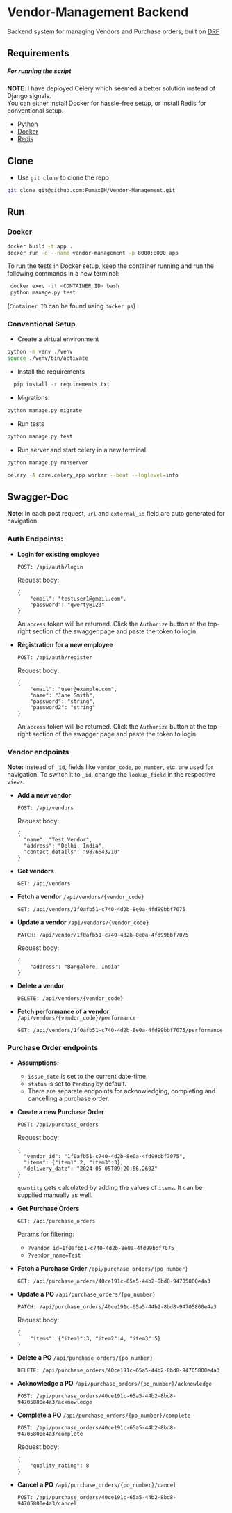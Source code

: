 # Vendor-Management Backend

Backend system for managing Vendors and Purchase orders, built on [DRF](https://www.django-rest-framework.org/)

## Requirements

##### For running the script

**NOTE**: I have deployed Celery which seemed a better solution instead of Django signals. <br />
You can either install Docker for hassle-free setup, or install  Redis for conventional setup.


- [Python](https://www.python.org/downloads/)
- [Docker](https://docs.docker.com/get-docker/)
- [Redis](https://redis.io/download)


## Clone

* Use `git clone` to clone the repo
```bash
git clone git@github.com:FumaxIN/Vendor-Management.git
```

## Run

### Docker
```bash
docker build -t app .
docker run -d --name vendor-management -p 8000:8000 app
```

To run the tests in Docker setup, keep the container running and run the following commands in a new terminal:
```bash
 docker exec -it <CONTAINER ID> bash
 python manage.py test
```
(`Container ID` can be found using `docker ps`)

### Conventional Setup

* Create a virtual environment
```bash
python -m venv ./venv
source ./venv/bin/activate
```

* Install the requirements
```bash
  pip install -r requirements.txt
```
* Migrations
```bash
python manage.py migrate
```
* Run tests
```bash
python manage.py test
```
* Run server and start celery in a new terminal
```bash
python manage.py runserver
```
```bash
celery -A core.celery_app worker --beat --loglevel=info
```



## Swagger-Doc

**Note**: In each post request, `url` and `external_id` field are auto generated for navigation. <br />

### Auth Endpoints:
* **Login for existing employee**
    ```
    POST: /api/auth/login
    ```
   Request body:
    ```
    {
        "email": "testuser1@gmail.com",
        "password": "qwerty@123"
    }
    ```
   An `access` token will be returned. 
   Click the `Authorize` button at the top-right section of the swagger page and paste the token to login


* **Registration for a new employee**
    ```
    POST: /api/auth/register
    ```
    Request body:
    ```
    {
        "email": "user@example.com",
        "name": "Jane Smith",
        "password": "string",
        "password2": "string"
    }
    ```
  An `access` token will be returned.
  Click the `Authorize` button at the top-right section of the swagger page and paste the token to login

### Vendor endpoints

**Note:** Instead of `_id`, fields like `vendor_code`, `po_number`, etc. are used for navigation. To switch it to `_id`, change the `lookup_field` in the respective `views`.

* **Add a new vendor**
    ```
    POST: /api/vendors
    ```
    Request body:
    ```
    {
      "name": "Test Vendor",
      "address": "Delhi, India",
      "contact_details": "9876543210"
    }
    ```

* **Get vendors**
    ```
    GET: /api/vendors
    ```

* **Fetch a vendor** `/api/vendors/{vendor_code}`
    ```
    GET: /api/vendors/1f0afb51-c740-4d2b-8e0a-4fd99bbf7075
    ```


* **Update a vendor** `/api/vendors/{vendor_code}`
    ```
    PATCH: /api/vendor/1f0afb51-c740-4d2b-8e0a-4fd99bbf7075
    ```
  Request body:
    ```
    {
        "address": "Bangalore, India"
    }
    ```

* **Delete a vendor**
    ```
    DELETE: /api/vendors/{vendor_code}
    ```
  
* **Fetch performance of a vendor** `/api/vendors/{vendor_code}/performance`
    ```
    GET: /api/vendors/1f0afb51-c740-4d2b-8e0a-4fd99bbf7075/performance
    ```


### Purchase Order endpoints
* **Assumptions:**
  - `issue_date` is set to the current date-time.
  - `status` is set to `Pending` by default.
  - There are separate endpoints for acknowledging, completing and cancelling a purchase order.


* **Create a new Purchase Order**
    ```
    POST: /api/purchase_orders
    ```
  Request body:
    ```
    {
      "vendor_id": "1f0afb51-c740-4d2b-8e0a-4fd99bbf7075",
      "items": {"item1":2, "item3":3},
      "delivery_date": "2024-05-05T09:20:56.260Z"
    }
    ```
  `quantity` gets calculated by adding the values of `items`. It can be supplied manually as well.


* **Get Purchase Orders**
    ```
    GET: /api/purchase_orders
    ```
  Params for filtering:
  * `?vendor_id=1f0afb51-c740-4d2b-8e0a-4fd99bbf7075`
  * `?vendor_name=Test`


* **Fetch a Purchase Order** `/api/purchase_orders/{po_number}`
    ```
    GET: /api/purchase_orders/40ce191c-65a5-44b2-8bd8-94705800e4a3
    ```

* **Update a PO** `/api/purchase_orders/{po_number}`
    ```
    PATCH: /api/purchase_orders/40ce191c-65a5-44b2-8bd8-94705800e4a3
    ```
  Request body:
    ```
    {
        "items": {"item1":3, "item2":4, "item3":5}
    }
    ```

* **Delete a PO** `/api/purchase_orders/{po_number}`
    ```
    DELETE: /api/purchase_orders/40ce191c-65a5-44b2-8bd8-94705800e4a3
    ```
  
* **Acknowledge a PO** `/api/purchase_orders/{po_number}/acknowledge`
    ```
    POST: /api/purchase_orders/40ce191c-65a5-44b2-8bd8-94705800e4a3/acknowledge
    ```
  
* **Complete a PO** `/api/purchase_orders/{po_number}/complete`
    ```
    POST: /api/purchase_orders/40ce191c-65a5-44b2-8bd8-94705800e4a3/complete
    ```
  Request body:
    ```
    {
        "quality_rating": 8
    }
    ```
  
* **Cancel a PO** `/api/purchase_orders/{po_number}/cancel`
    ```
    POST: /api/purchase_orders/40ce191c-65a5-44b2-8bd8-94705800e4a3/cancel
    ```